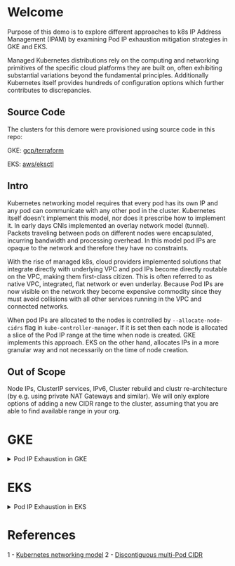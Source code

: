 # Welcome

Purpose of this demo is to explore different approaches to k8s IP Address Management (IPAM) by examining Pod IP exhaustion mitigation strategies in GKE and EKS.

Managed Kubernetes distributions rely on the computing and networking primitives of the specific cloud platforms they are built on, often exhibiting substantial variations beyond the fundamental principles. Additionally Kubernetes itself provides hundreds of configuration options which further contributes to discrepancies.

## Source Code

The clusters for this demore were provisioned using source code in this repo:

GKE: [gcp/terraform](https://github.com/olga-mir/k8s/tree/v0.0.2/gcp/terraform)

EKS: [aws/eksctl](https://github.com/olga-mir/k8s/tree/v0.0.2/aws/eksctl)

## Intro

Kubernetes networking model requires that every pod has its own IP and any pod can communicate with any other pod in the cluster. Kubernetes itself doesn't implement this model, nor does it prescribe how to implement it. In early days CNIs implemented an overlay network model (tunnel). Packets traveling between pods on different nodes were encapsulated, incurring bandwidth and processing overhead. In this model pod IPs are opaque to the network and therefore they have no constraints.

With the rise of managed k8s, cloud providers implemented solutions that integrate directly with underlying VPC and pod IPs become directly routable on the VPC, making them first-class citizen. This is often referred to as native VPC, integrated, flat network or even underlay. Because Pod IPs are now visible on the network they become expensive commodity since they must avoid collisions with all other services running in the VPC and connected networks.

When pod IPs are allocated to the nodes is controlled by `--allocate-node-cidrs` flag in `kube-controller-manager`. If it is set then each node is allocated a slice of the Pod IP range at the time when node is created. GKE implements this approach. EKS on the other hand, allocates IPs in a more granular way and not necessarily on the time of node creation.

## Out of Scope

Node IPs, ClusterIP services, IPv6, Cluster rebuild and clustr re-architecture (by e.g. using private NAT Gateways and similar). We will only explore options of adding a new CIDR range to the cluster, assuming that you are able to find available range in your org.

# GKE

<details>
  <summary>Pod IP Exhaustion in GKE</summary>

## Network and Initial Setup

GCP subnet consists of Primary IP range and optionally Secondary IP ranges. In GKE, node's IPs are allocated from Primary range, Pods and Services IPs are allocated from secondary ranges. Each nodepool is allocated a secondary pod range, from which Pod IP ranges are allocated to the nodes in this nodepool.

One secondary range can be allocated to more than one nodepool and each nodepool can have only one secondary range associated with it.

In the basic scenario there is one secondary range on the subnet which is used by the cluster as default pod IP range:

```
% gcloud compute networks subnets describe cluster | yq '{"ipCidrRange": .ipCidrRange, "secondaryIpRanges": .secondaryIpRanges}'
ipCidrRange: 10.1.0.0/16
secondaryIpRanges:
  - ipCidrRange: 10.0.0.0/26
    rangeName: pod-range
  - ipCidrRange: 172.16.0.0/20
    rangeName: svc-range
```

The demo cluster has 1 nodepool. In GKE each nodepool must have a secondary range associated with it and only one range.
```
% gcloud container node-pools describe original-nodepool --cluster demo-ip | yq '{"maxPodsConstraint": .maxPodsConstraint, "networkConfig": .networkConfig, "podIpv4CidrSize": .podIpv4CidrSize}'
maxPodsConstraint:
  maxPodsPerNode: '16'
networkConfig:
  enablePrivateNodes: false
  podIpv4CidrBlock: 10.0.0.0/26
  podRange: pod-range
podIpv4CidrSize: 27
```

16 pods require GKE to reserve twice as many IPs and therefore the pods section of the IP is 5 bits (resulting in /27 podCIDR size as can be seen in this output), this allows only 2 nodes in the cluster.

## Reproduce Pod IP exhaustion

Because pod IP CIDR is allocated per node at the time of node creation, provisioning a node can fail if there is not enough IPs:

```
~ % k get po
NAME                           READY   STATUS    RESTARTS   AGE
alpine-curl-648f8f669c-t4d4v   1/1     Running   0          85s
alpine-curl-648f8f669c-vmmzl   1/1     Running   0          85s
alpine-curl-648f8f669c-wltzt   0/1     Pending   0          85s

~ % k describe po alpine-curl-648f8f669c-wltzt | grep -A 15 "Events:"
Events:
  Type     Reason             Age                 From                Message
  ----     ------             ----                ----                -------
  Normal   TriggeredScaleUp   97s                 cluster-autoscaler  pod triggered scale-up: [{https://www.googleapis.com/compute/v1/projects/PROJECT_ID/zones/australia-southeast1-b/instanceGroups/gke-demo-ip-original-nodepool-22330990-grp 2->3 (max: 7)}]
  Warning  FailedScaleUp      53s                 cluster-autoscaler  Node scale up in zones australia-southeast1-b associated with this pod failed: IP space exhausted. Pod is at risk of not being scheduled.
  Warning  FailedScheduling   42s (x2 over 102s)  default-scheduler   0/2 nodes are available: 2 Too many pods. preemption: 0/2 nodes are available: 2 No preemption victims found for incoming pod..
  Normal   NotTriggerScaleUp  42s                 cluster-autoscaler  pod didn't trigger scale-up: 1 in backoff after failed scale-up
```

Note **Node scale up ...  associated with this pod failed: IP space exhausted** Even though it doesn't spell out if it is Node IP or Pod IP exhausted, in this case it is Pod IP - in this demo cluster the Primary range is /16 which is pretty big and only 2 nodes. It is indeed pod IP space exhasted here.

Cluster Autoscaler leaves a little note on the pod for itself.
```
  ~ % k get po alpine-curl-648f8f669c-wltzt -o yaml | yq '.metadata.annotations'
cloud.google.com/cluster_autoscaler_unhelpable_since: 2023-11-03T07:07:42+0000
cloud.google.com/cluster_autoscaler_unhelpable_until: Inf
```

## Mitigation

As mentioned earlier we will only explore options of adding a new range to the existing cluster. In GKE this method is called **Discontiguous multi-Pod CIDR** and is described in [2] and there are 3 options how this can be done:

* Create and assign additional secondary ranges to the cluster (new in v1.26)
* Create a node pool with a new secondary Pod IP address range (GKE manages subnet)
* Create a node pool using an existing secondary Pod IP address (you manage subnet)

The first option, adding to the cluster, is in the end of the day still results in nodepools with only one range with only difference with the last option being that assigning ranges to nodepool is done by GKE. This is suitable for clusters with dynamic nodepool provising (NAP) but it is failry useless for clusters with pre-defined static nodepools.

Example:
```
for i in {1..8}; do
  max_nodes=$(( $(( 6 + $i )) * $i ))
  gcloud container node-pools create nodepool-${i} --cluster=$cluster --max-pods-per-node=32 --enable-autoscaling --min-nodes=0 --max-nodes=$max_nodes --spot
  gcloud container clusters resize $cluster --node-pool=nodepool-${i} --num-nodes=0 -q
done
```
Will result in:

<img src="./images/gke-cluster-level.png" width="500">


</details>


# EKS

<details>
  <summary>Pod IP Exhaustion in EKS</summary>

  TODO

  https://github.com/olga-mir/k8s/pull/5

</details>

# References

1 - [Kubernetes networking model](https://kubernetes.io/docs/concepts/services-networking/)
2 - [Discontiguous multi-Pod CIDR](https://cloud.google.com/kubernetes-engine/docs/how-to/multi-pod-cidr)
